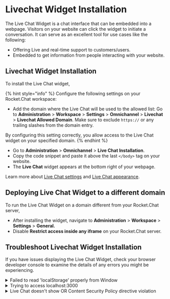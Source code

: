 # Livechat Widget Installation

The Live Chat Widget is a chat interface that can be embedded into a webpage. Visitors on your website can click the widget to initiate a conversation. It can serve as an excellent tool for use cases like the following:

* Offering Live and real-time support to customers/users.
* Embedded to get information from people interacting with your website.

## Livechat Widget Installation

To install the Live Chat widget,

{% hint style="info" %}
Configure the following settings on your Rocket.Chat workspace:

* Add the domain where the Live Chat will be used to the allowed list: Go to **Administration** > **Workspace** > **Settings** > **Omnichannel** > **Livechat** > **Livechat Allowed Domain**. Make sure to exclude `https://` or any trailing slashes from the domain entry.

By configuring this setting correctly, you allow access to the Live Chat widget on your specified domain.
{% endhint %}

* Go to **Administration** > **Omnichannel** > **Live Chat Installation**.
* Copy the code snippet and paste it above the last `</body>` tag on your website.
* The **Live Chat** widget appears at the bottom right of your webpage.

Learn more about [Live Chat settings](../workspace-administration/settings/omnichannel-admins-guide/#live-chat) and [Live Chat appearance](livechat-widget-appearance.md).

## Deploying Live Chat Widget to a different domain

To run the Live Chat Widget on a domain different from your Rocket.Chat server, &#x20;

* After installing the widget, navigate to **Administration** > **Workspace** > **Settings** > **General.**
* Disable **Restrict access inside any iframe** on your Rocket.Chat server.

## Troubleshoot Livechat Widget Installation

If you have issues displaying the Live Chat Widget, check your browser developer console to examine the details of any errors you might be experiencing.

<details>

<summary>Failed to read 'localStorage' properly from Window</summary>

<img src="../../.gitbook/assets/Clipboard - May 12, 2022 4_21 PM.png" alt="" data-size="original">

An error like this is related to your browser settings for third-party cookies. Try with another browser or review your browser settings to confirm it's not blocking third-party cookies.

</details>

<details>

<summary>Trying to access localhost:3000</summary>



Review the **Site URL** setting under **Administration** > **Workspace** > **Settings** > **General** and the server name setting on your reverse proxy (if you have one) to guarantee they are all aligned and correspond to the same URL used in your Live Chat Widget installed script.

</details>

<details>

<summary>Live Chat doesn't show OR Content Security Policy directive violation</summary>

![](<../../.gitbook/assets/image (4).png>)

Add the domain where the iframe is been used in the list of allowed domains under  **Administration** > **Workspace** > **Settings** > **Omnichannel** > **Livechat** > **Livechat Allowed Domain**

</details>
